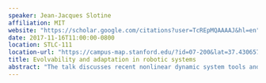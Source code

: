 ```yaml
---
speaker: Jean-Jacques Slotine
affiliation: MIT
website: "https://scholar.google.com/citations?user=TcREpMQAAAAJ&hl=en"
date: 2017-11-16T11:00:00-0800
location: STLC-111
location-url: "https://campus-map.stanford.edu/?id=07-200&lat=37.43065713&lng=-122.17143743&zoom=17"
title: Evolvability and adaptation in robotic systems
abstract: "The talk discusses recent nonlinear dynamic system tools and their robotics applications to collective behavior, adaptation, identification, SLAM, and biomimetic flight."
---
```

